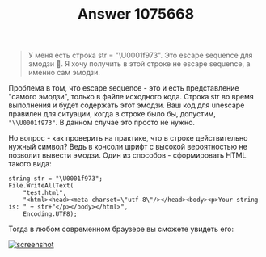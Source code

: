 ﻿---
title: "Answer 1075668"
se.owner.user_id: 240512
se.owner.display_name: "MSDN.WhiteKnight"
se.owner.link: "https://ru.stackoverflow.com/users/240512/msdn-whiteknight"
se.answer_id: 1075668
se.question_id: 1075622
se.post_type: answer
se.score: -1
se.is_accepted: False
---
<blockquote>
  <p>У меня есть строка str = "\U0001f973". Это escape sequence для эмодзи 🥳. Я хочу получить в этой строке не escape sequence, а именно сам эмодзи.</p>
</blockquote>

<p>Проблема в том, что escape sequence - это и есть представление "самого эмодзи", только в файле исходного кода. Строка str во время выполнения и будет содержать этот эмодзи. Ваш код для unescape правилен для ситуации, когда в строке было бы, допустим, <code>"\\U0001f973"</code>. В данном случае это просто не нужно.</p>

<p>Но вопрос - как проверить на практике, что в строке действительно нужный символ? Ведь в консоли шрифт с высокой вероятностью не позволит вывести эмодзи. Один из способов - сформировать HTML такого вида:</p>

<pre><code>string str = "\U0001f973";
File.WriteAllText(
    "test.html",
    "&lt;html&gt;&lt;head&gt;&lt;meta charset=\"utf-8\"/&gt;&lt;/head&gt;&lt;body&gt;&lt;p&gt;Your string is: " + str+"&lt;/p&gt;&lt;/body&gt;&lt;/html&gt;",
    Encoding.UTF8);
</code></pre>

<p>Тогда в любом современном браузере вы сможете увидеть его:</p>

<p><a href="https://i.stack.imgur.com/EnkQB.png" rel="nofollow noreferrer"><img src="https://i.stack.imgur.com/EnkQB.png" alt="screenshot"></a></p>
